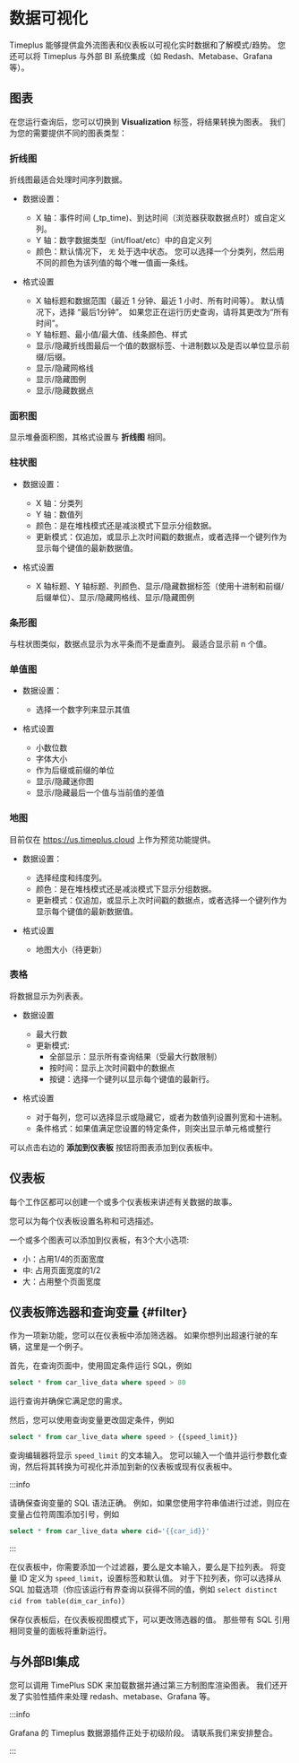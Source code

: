 # 数据可视化

Timeplus 能够提供盒外流图表和仪表板以可视化实时数据和了解模式/趋势。 您还可以将 Timeplus 与外部 BI 系统集成（如 Redash、Metabase、Grafana 等）。



## 图表

在您运行查询后，您可以切换到 **Visualization** 标签，将结果转换为图表。 我们为您的需要提供不同的图表类型：

### 折线图

折线图最适合处理时间序列数据。

* 数据设置：
  * X 轴：事件时间 (_tp_time)、到达时间（浏览器获取数据点时）或自定义列。
  * Y 轴：数字数据类型（int/float/etc）中的自定义列
  * 颜色：默认情况下， `无` 处于选中状态。 您可以选择一个分类列，然后用不同的颜色为该列值的每个唯一值画一条线。

* 格式设置
  * X 轴标题和数据范围（最近 1 分钟、最近 1 小时、所有时间等）。 默认情况下，选择 “最后1分钟”。 如果您正在运行历史查询，请将其更改为“所有时间”。
  * Y 轴标题、最小值/最大值、线条颜色、样式
  * 显示/隐藏折线图最后一个值的数据标签、十进制数以及是否以单位显示前缀/后缀。
  * 显示/隐藏网格线
  * 显示/隐藏图例
  * 显示/隐藏数据点


### 面积图

显示堆叠面积图，其格式设置与 **折线图** 相同。



### 柱状图

* 数据设置：
  * X 轴：分类列
  * Y 轴：数值列
  * 颜色：是在堆栈模式还是减淡模式下显示分组数据。
  * 更新模式：仅追加，或显示上次时间戳的数据点，或者选择一个键列作为显示每个键值的最新数据值。

* 格式设置
  * X 轴标题、Y 轴标题、列颜色、显示/隐藏数据标签（使用十进制和前缀/后缀单位）、显示/隐藏网格线、显示/隐藏图例


### 条形图

与柱状图类似，数据点显示为水平条而不是垂直列。 最适合显示前 n 个值。

### 单值图

* 数据设置：
  * 选择一个数字列来显示其值

* 格式设置
  * 小数位数
  * 字体大小
  * 作为后缀或前缀的单位
  * 显示/隐藏迷你图
  * 显示/隐藏最后一个值与当前值的差值

### 地图

目前仅在 https://us.timeplus.cloud 上作为预览功能提供。

* 数据设置：
  * 选择经度和纬度列。
  * 颜色：是在堆栈模式还是减淡模式下显示分组数据。
  * 更新模式：仅追加，或显示上次时间戳的数据点，或者选择一个键列作为显示每个键值的最新数据值。

* 格式设置
  * 地图大小（待更新）


### 表格

将数据显示为列表表。

* 数据设置
  * 最大行数
  * 更新模式:
    * 全部显示：显示所有查询结果（受最大行数限制）
    * 按时间：显示上次时间戳中的数据点
    * 按键：选择一个键列以显示每个键值的最新行。

* 格式设置
  * 对于每列，您可以选择显示或隐藏它，或者为数值列设置列宽和十进制。
  * 条件格式：如果值满足您设置的特定条件，则突出显示单元格或整行


可以点击右边的 **添加到仪表板** 按钮将图表添加到仪表板中。

## 仪表板

每个工作区都可以创建一个或多个仪表板来讲述有关数据的故事。

您可以为每个仪表板设置名称和可选描述。

一个或多个图表可以添加到仪表板，有3个大小选项:

* 小：占用1/4的页面宽度
* 中: 占用页面宽度的1/2
* 大：占用整个页面宽度



## 仪表板筛选器和查询变量 {#filter}

作为一项新功能，您可以在仪表板中添加筛选器。 如果你想列出超速行驶的车辆，这里是一个例子。

首先，在查询页面中，使用固定条件运行 SQL，例如

```sql
select * from car_live_data where speed > 80
```

运行查询并确保它满足您的需求。

然后，您可以使用查询变量更改固定条件，例如

```sql
select * from car_live_data where speed > {{speed_limit}}
```

查询编辑器将显示 `speed_limit` 的文本输入。 您可以输入一个值并运行参数化查询，然后将其转换为可视化并添加到新的仪表板或现有仪表板中。

:::info

请确保查询变量的 SQL 语法正确。 例如，如果您使用字符串值进行过滤，则应在变量占位符周围添加引号，例如

```sql
select * from car_live_data where cid='{{car_id}}'
```

:::

在仪表板中，你需要添加一个过滤器，要么是文本输入，要么是下拉列表。 将变量 ID 定义为 `speed_limit`，设置标签和默认值。 对于下拉列表，你可以选择从 SQL 加载选项（你应该运行有界查询以获得不同的值，例如 `select distinct cid from table(dim_car_info)`）

保存仪表板后，在仪表板视图模式下，可以更改筛选器的值。 那些带有 SQL 引用相同变量的面板将重新运行。



## 与外部BI集成

您可以调用 TimePlus SDK 来加载数据并通过第三方制图库渲染图表。  我们还开发了实验性插件来处理 redash、metabase、Grafana 等。

:::info

Grafana 的 Timeplus 数据源插件正处于初级阶段。 请联系我们来安排整合。

:::

